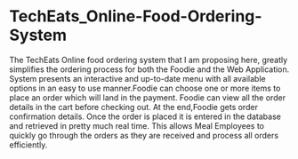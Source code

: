 # TechEats_Online-Food-Ordering-System
The TechEats Online food ordering system that I am proposing here, greatly simplifies the ordering process for both the Foodie and the Web Application.
System presents an interactive and up-to-date menu with all available options in an easy to use manner.Foodie can choose one or more items to place an order which will land in the payment. 
Foodie can view all the order details in the cart before checking out. At the end,Foodie  gets order confirmation details. Once the order is placed it is entered in the database and retrieved in pretty much real time. This allows Meal Employees to quickly go through the orders as they are received and process all orders efficiently.
